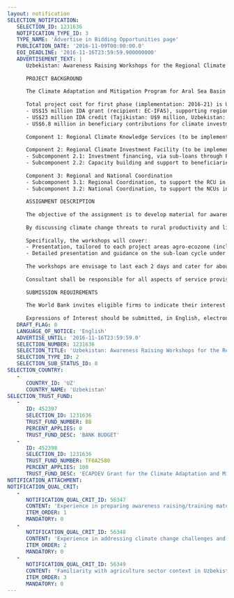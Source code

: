 ```yaml
---
layout: notification
SELECTION_NOTIFICATION: 
   SELECTION_ID: 1231636
   NOTIFICATION_TYPE_ID: 3
   TYPE_NAME: 'Advertise in Bidding Opportunities page'
   PUBLICATION_DATE: '2016-11-09T00:00:00.0'
   EOI_DEADLINE: '2016-11-16T23:59:59.900000000'
   ADVERTISEMENT_TEXT: |
      Uzbekistan: Awareness Raising Workshops for the Regional Climate Investment Facility under the Climate Adaptation and Mitigation Program for Aral Sea Basin (CAMP4ASB)
      
      PROJECT BACKGROUND
      
      The Climate Adaptation and Mitigation Program for Aral Sea Basin (CAMP4ASB) seeks to reap the benefits from regional cooperation in addressing the mounting challenges of climate change, which often transcend borders in Central Asia. The Program will strengthen the knowledge and information base on climate change and provide financing and technical assistance to rural beneficiaries for climate-smart investments in sectoral areas considered as priorities by Central Asian countries. The Program is implemented in phases, with the first phase supporting Tajikistan and Uzbekistan, and the Executive Committee of the International Fund for Saving the Aral Sea (EC-IFAS) with support from the Regional Environmental Center for Central Asia (CAREC). Preparation is underway in other Central Asian countries for their participation in the Program. A brief description is provided below (Project Appraisal Document available at http://documents.worldbank.org/curated/en/858141468000588741/Central-Asia-Climate-Adaptation-and-Mitigation-Program-for-the-Aral-Sea-Basin-Project).
      
      Total project cost for first phase (implementation: 2016-21) is US$44.8 million:
      -	US$15 million IDA grant (recipient: EC-IFAS), supporting regional activities; 
      -	US$23 million IDA credit (Tajikistan: U$9 million, Uzbekistan: US$14 million), supporting national activities (primarily, climate investments);
      -	US$6.8 million in beneficiary contributions for climate investments in Tajikistan and Uzbekistan.
      
      Component 1: Regional Climate Knowledge Services (to be implemented by the Regional Implementing Agency, EC-IFAS, and Regional Coordination Unit, RCU, hosted by CAREC), to (i) assist in the collection, joint use, and management of public datasets on climate change; (ii) improve systems for monitoring the status of snow and ice cover and/or agricultural and forestry systems; and (iii) enhance the capacity of environmental agencies and other stakeholders for climate assessment and decision-making. The component is also expected to support the development of methodologies, approaches, and tools for the analysis of climate change impacts and response options as well as of information/knowledge products. It will also establish a mechanism to evaluate climate investments under Component 2. Finally the component will facilitate regional dialogue and coalition building through an annual climate knowledge forum and multi-stakeholder networks.
      
      Component 2: Regional Climate Investment Facility (to be implemented by the countries National Coordination Units), to finance climate investments via sub-loans, support sub-borrowers in the implementation of these sub-projects, and build the capacity of Participating Financial Institutions (PFIs) for green financing. The Rural Restructuring Agency (RRA) under the Ministry of Agriculture and Water Resources of the Republic of Uzbekistan hosts the NCU in that country. Project area in Uzbekistan includes the Republic of Karakalpakstan and Khorezm region.
      -	Subcomponent 2.1: Investment financing, via sub-loans through PFIs supported by a credit line, to promote the adoption of climate adaptation or mitigation technologies and practices for increased productivity and improved livelihood in rural areas. Sub-borrowers are expected to include private farmers and entrepreneurs; representatives of small and medium size businesses; resource (water, pasture) user groups, all interested in implementing climate change adaptation and mitigation measures in rural areas.
      -	Subcomponent 2.2: Capacity building and support to beneficiaries, for international and local consultant services in order to expand beneficiaries knowledge and capacity on climate-smart practices and technologies and to support implementation of subprojects as well as conduct relevant trainings on preparation of business plans/sub-loans applications. Training for PFI staff on evaluation of agricultural business plans/sub-loan applications with a focus on climate change will also be provided.
      
      Component 3: Regional and National Coordination
      -	Subcomponent 3.1: Regional Coordination, to support the RCU in implementing Component 1, including procurement, disbursement, financial management, monitoring and evaluation of the project outcomes as well as financing of incremental operating costs. The Unit will also be responsible for overall regional coordination under CAMP4ASB. 
      -	Subcomponent 3.2: National Coordination, to support the NCUs in implementing Component 2, including procurement, disbursement, financial management, safeguards oversight, monitoring and evaluation of the project outcomes as well as financing of incremental operating costs. 
      
      ASSIGNMENT DESCRIPTION
      
      The objective of the assignment is to develop material for awareness raising workshops targeted at potential beneficiaries of CAMP4ASBs Regional Climate Investment Facility in Uzbekistan. 
      
      By discussing climate change threats to rural productivity and livelihoods and showcasing climate-smart technologies and practices, these workshops will be critical to make the case for green and climate-smart investments for which farmers and other rural stakeholders might be willing to borrow under the Facility. The workshops will also help collect feedback on current climate concerns of potential beneficiaries as well as on climate measures they would be most interested in receiving support for. Finally, the workshops will help ensure that potential sub-borrowers under the Facility are made aware of climate investment funding opportunities under CAMP4ASB as well as have a good understanding of the Facility parameters.
      
      Specifically, the workshops will cover:
      -	Presentation, tailored to each project areas agro-ecozone (including drylands, mountains, watershed, and irrigated/cultivated), of the most relevant climate change risks to agricultural systems and of the most suitable climate-smart solutions for climate resilience, risk reduction, and mitigation, highlighting technical (to gauge climate effectiveness and to monitor performance of sub-investments) and financial parameters (to assess sustainability). A Handbook of Climate-smart Investments in Rural Areas for CAMP4ASB participating countries will be available, providing information on the technical and financial parameters of the climate investments. The Handbook can be a reliable source of information for this part of the training.
      -	Detailed presentation and guidance on the sub-loan cycle under CAMP4ASBs Facility, highlighting each step in the process from sub-loan application to completion, procedures and roles and responsibilities of sub-borrowers and other stakeholders (e.g., eligible investment types, maximum sub-loan amount and minimum co-financing, preparation of sub-loan application/business plan, Social and Environmental Safeguard responsibilities, Monitoring responsibility, etc.). A Credit Line Operational Manual will form the basis for this part of the training.
      
      The workshops are envisage to last each 2 days and cater for about 15-20 participants at a time. The workshops should rely as much as possible on actual case studies (from Uzbekistan, or other countries with similar context) and use (and present) the templates in the Annexes of the Credit Line Operational Manual. Based on the demand and need, additional templates (e.g., forms or excel-based calculators) could be developed. The material must be prepared in English, Russian, and Uzbek. This material will be trialed (i.e., a few training sessions will be conducted) and once finalized, will then be provided to the National Coordination Unit in Uzbekistan and used during implementation for awareness raising (under a separate contract) in the entire project area. The assignment for delivery of awareness raising workshops in the entire project area may or may not be awarded to the company selected for the assignment covered in the present terms of reference, depending on applicable procurement rules at the time of implementation.
      
      Consultant shall be responsible for all aspects of service provision as outlined above in these ToRs.
      
      SUBMISSION REQUIREMENTS
      
      The World Bank invites eligible firms to indicate their interest for this assignment. Firms must provide information on their qualification to perform the services (brochures, description of similar assignments, experience in similar conditions, availability of appropriate skills among staff, etc.). The total size of all attachments should be less than 5MB. Consultants may associate to enhance their qualifications. Consultants are encouraged to use expertise in Uzbekistan as much as possible. Consultants can suggest team composition and qualification. 
      
      Expressions of Interest should be submitted, in English, electronically through World Bank Group eTendering (https://wbgeconsult2.worldbank.org/wbgec/index.html). Shortlisted qualified companies will be invited to submit Full Proposals. The Bank reserves the right to directly award or otherwise assess the selected firm's eligibility to compete for downstream work in accordance with applicable procurement World Bank Group's rules.
   DRAFT_FLAG: 0
   LANGUAGE_OF_NOTICE: 'English'
   ADVERTISE_UNTIL: '2016-11-16T23:59:59.0'
   SELECTION_NUMBER: 1231636
   SELECTION_TITLE: 'Uzbekistan: Awareness Raising Workshops for the Regional Climate Investment Facility under the Climate Adaptation and Mitigation Program for Aral Sea Basin (CAMP4ASB)'
   SELECTION_TYPE_ID: 2
   SELECTION_SUB_STATUS_ID: 8
SELECTION_COUNTRY: 
   - 
      COUNTRY_ID: 'UZ'
      COUNTRY_NAME: 'Uzbekistan'
SELECTION_TRUST_FUND: 
   - 
      ID: 452397
      SELECTION_ID: 1231636
      TRUST_FUND_NUMBER: BB
      PERCENT_APPLIES: 0
      TRUST_FUND_DESC: 'BANK BUDGET'
   - 
      ID: 452398
      SELECTION_ID: 1231636
      TRUST_FUND_NUMBER: TF0A2580
      PERCENT_APPLIES: 100
      TRUST_FUND_DESC: 'ECAPDEV Grant for the Climate Adaptation and Mitigation Program for Aral Sea Basin'
NOTIFICATION_ATTACHMENT: 
NOTIFICATION_QUAL_CRIT: 
   - 
      NOTIFICATION_QUAL_CRIT_ID: 56347
      CONTENT: 'Experience in preparing awareness raising/training material and organizing related workshops'
      ITEM_ORDER: 1
      MANDATORY: 0
   - 
      NOTIFICATION_QUAL_CRIT_ID: 56348
      CONTENT: 'Experience in addressing climate change challenges and developing climate-smart solutions in the context of rural development of at least 5 years'
      ITEM_ORDER: 2
      MANDATORY: 0
   - 
      NOTIFICATION_QUAL_CRIT_ID: 56349
      CONTENT: 'Familiarity with agriculture sector context in Uzbekistan highly desirable'
      ITEM_ORDER: 3
      MANDATORY: 0
---
```


